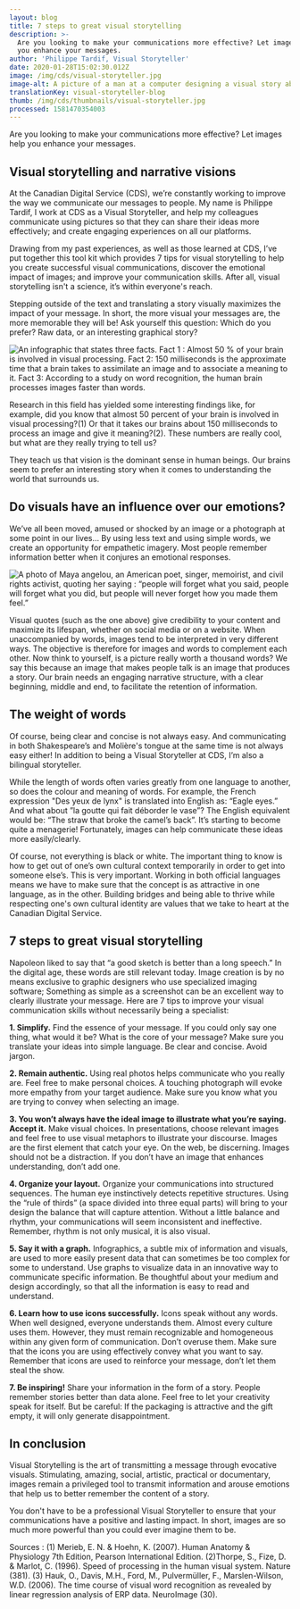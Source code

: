 ```yaml
---
layout: blog
title: 7 steps to great visual storytelling
description: >-
  Are you looking to make your communications more effective? Let images help
  you enhance your messages.
author: 'Philippe Tardif, Visual Storyteller'
date: 2020-01-28T15:02:30.012Z
image: /img/cds/visual-storyteller.jpg
image-alt: A picture of a man at a computer designing a visual story about outer space.
translationKey: visual-storyteller-blog
thumb: /img/cds/thumbnails/visual-storyteller.jpg
processed: 1581470354003
---
```

Are you looking to make your communications more effective? Let images help you enhance your messages.

## Visual storytelling and narrative visions

At the Canadian Digital Service (CDS), we’re constantly working to improve the way we communicate our messages to people. My name is Philippe Tardif, I work at CDS as a Visual Storyteller, and  help my colleagues communicate using pictures so that they can share their ideas more effectively; and create engaging experiences on all our platforms.

Drawing from my past experiences, as well as those learned at CDS, I’ve put together this tool kit which provides 7 tips for visual storytelling to help you create successful visual communications, discover the emotional impact of images; and improve your communication skills. After all, visual storytelling isn't a science, it’s within everyone's reach.

Stepping outside of the text and translating a story visually maximizes the impact of your message. In short, the more visual your messages are, the more memorable they will be! Ask yourself this question: Which do you prefer? Raw data, or an interesting graphical story?

![An infographic that states three facts. Fact 1 : Almost 50 % of your brain is involved in visual processing. Fact 2: 150 milliseconds is the approximate time that a brain takes to assimilate an image and to associate a meaning to it. Fact 3: According to a study on word recognition, the human brain processes images faster than words.](/img/cds/visual-storyteller-infographic.jpeg)

Research in this field has yielded some interesting findings like, for example, did you know that almost 50 percent of your brain is involved in visual processing?(1) Or that it takes our brains about 150 milliseconds to process an image and give it meaning?(2). These numbers are really cool, but what are they really trying to tell us?

They teach us that vision is the dominant sense in human beings. Our brains seem to prefer an interesting story when it comes to understanding the world that surrounds us.

## Do visuals have an influence over our emotions?

We’ve all been moved, amused or shocked by an image or a photograph at some point in our lives… By using less text and using simple words, we create an opportunity for empathetic imagery. Most people remember information better when it conjures an emotional responses.

![A photo of Maya angelou, an American poet, singer, memoirist, and civil rights activist, quoting her saying : “people will forget what you said, people will forget what you did, but people will never forget how you made them feel.”](/img/cds/maya-angelou-quote.jpeg)

Visual quotes (such as the one above) give credibility to your content and maximize its lifespan, whether on social media or on a website. When unaccompanied by words, images tend to be interpreted in very different ways. The objective is therefore for images and words to complement each other. Now think to yourself,  is a picture really worth a thousand words? We say this because an image that makes people talk is an image that produces a story. Our brain needs an engaging narrative structure, with a clear beginning, middle and end, to facilitate the retention of information. 

## The weight of words

Of course, being clear and concise is not always easy. And communicating in both Shakespeare’s and Molière's tongue at the same time is not always easy either! In addition to being a Visual Storyteller at CDS, I’m also a bilingual storyteller.

While the length of words often varies greatly from one language to another, so does the colour and meaning of words. For example, the French expression "Des yeux de lynx" is translated into English as: “Eagle eyes.” And what about ”la goutte qui fait déborder le vase”? The English equivalent would be: “The straw that broke the camel’s back”. It’s starting to become quite a menagerie! Fortunately, images can help communicate these ideas more easily/clearly.

Of course, not everything is black or white. The important thing to know is how to get out 
of one’s own cultural context temporarily in order to get into someone else’s. This is very important. Working in both official languages means we have to make sure that the concept is as attractive in one language, as in the other. Building bridges and being able to thrive while respecting one's own cultural identity are values that we take to heart at the Canadian Digital Service.

## 7 steps to great visual storytelling

Napoleon liked to say that “a good sketch is better than a long speech.” In the digital age, these words are still relevant today. Image creation is by no means exclusive to graphic designers who use specialized imaging software; Something as simple as a screenshot can be an excellent way to clearly illustrate your message. Here are 7 tips to improve your visual communication skills without necessarily being a specialist:

**1. Simplify.**
Find the essence of your message. If you could only say one thing, what would it be? What is the core of your message? Make sure you translate your ideas into simple language. Be clear and concise. Avoid jargon.

**2. Remain authentic.** 
Using real photos helps communicate who you really are. Feel free to make personal choices. A touching photograph will evoke more empathy from your target audience. Make sure you know what you are trying to convey when selecting an image.

**3. You won’t always have the ideal image to illustrate what you’re saying. Accept it.**
Make visual choices. In presentations, choose relevant images and feel free to use visual metaphors to illustrate your discourse. Images are the first element that catch your eye. On the web, be discerning. Images should not be a distraction. If you don’t have an image that enhances understanding, don’t add one.

**4. Organize your layout.**
Organize your communications into structured sequences. The human eye instinctively detects repetitive structures. Using the “rule of thirds” (a space divided into three equal parts) will bring to your design the balance that will capture attention. Without a little balance and rhythm, your communications will seem inconsistent and ineffective. Remember, rhythm is not only musical, it is also visual.

**5. Say it with a graph.**
Infographics, a subtle mix of information and visuals, are used to more easily present data that can sometimes be too complex for some to understand. Use graphs to visualize data in an innovative way to communicate specific information.
Be thoughtful about your medium and design accordingly, so that all the information is easy to read and understand.

**6. Learn how to use icons successfully.**
Icons speak without any words. When well designed, everyone understands them. Almost every culture uses them. However, they must remain recognizable and homogeneous within any given form of communication. Don’t overuse them. Make sure that the icons you are using effectively convey what you want to say. Remember that icons are used to reinforce your message, don’t let them steal the show.

**7. Be inspiring!**
Share your information in the form of a story. People remember stories better than data alone. Feel free to let your creativity speak for itself. But be careful: If the packaging is attractive and the gift empty, it will only generate disappointment.

## In conclusion

Visual Storytelling is the art of transmitting a message through evocative visuals. Stimulating, amazing, social, artistic, practical or documentary, images remain a privileged tool to transmit information and arouse emotions that help us to better remember the content of a story.

You don't have to be a professional Visual Storyteller to ensure that your communications have a positive and lasting impact. In short, images are so much more powerful than you could ever imagine them to be.

Sources : (1) Merieb, E. N. & Hoehn, K. (2007). Human Anatomy & Physiology 7th Edition, Pearson International Edition. (2)Thorpe, S., Fize, D. & Marlot, C. (1996). Speed of processing in the human visual system. Nature (381). (3) Hauk, O., Davis, M.H., Ford, M., Pulvermüller, F., Marslen-Wilson, W.D. (2006). The time course of visual word recognition as revealed by linear regression analysis of ERP data. NeuroImage (30).

